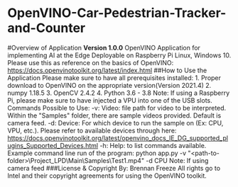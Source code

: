 # OpenVINO-Car-Pedestrian-Tracker-and-Counter
#Overview of Application  **Version 1.0.0**  OpenVINO Application for implementing AI at the Edge  Deployable on Raspberry Pi Linux, Windows 10.  Please use this as reference on the basics of OpenVINO:  https://docs.openvinotoolkit.org/latest/index.html  ##How to Use the Application  Please make sure to have all prerequisites installed:  1. Proper download to OpenVINO on the appropriate version(Version 2021.4) 2. numpy 1.18.5 3. OpenCV 2.4.2 4. Python 3.6 - 3.8  Note: If using a Raspberry Pi, please make sure to have injected a VPU into one of the USB slots.  Commands Possible to Use:  -v: Video: file path for video to be interpreted. Within the "Samples" folder, there are sample videos provided. Default is camera feed.  -d: Device: For which device to run the sample on (Ex: CPU, VPU, etc.). Please refer to available devices through here: https://docs.openvinotoolkit.org/latest/openvino_docs_IE_DG_supported_plugins_Supported_Devices.html -h: Help: to list commands available.  Example command line run of the program: python app.py -v "&lt;path-to-folder>\Project_LPD\Main\Samples\Test1.mp4" -d CPU  Note: If using camera feed   ###License &amp; Copyright By: Brennan Freeze All rights go to Intel and their copyright agreements for using the OpenVINO toolkit.
